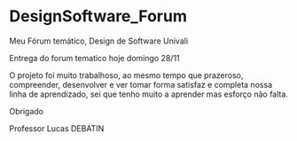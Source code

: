 # DesignSoftware_Forum
Meu Fórum temático, Design de Software Univali

Entrega do forum tematico hoje domingo 28/11

O projeto foi muito trabalhoso, ao mesmo tempo que prazeroso, compreender, desenvolver e ver tomar forma satisfaz e completa nossa linha de aprendizado, sei que tenho muito a aprender mas esforço não falta.

Obrigado

Professor
Lucas DEBATIN
